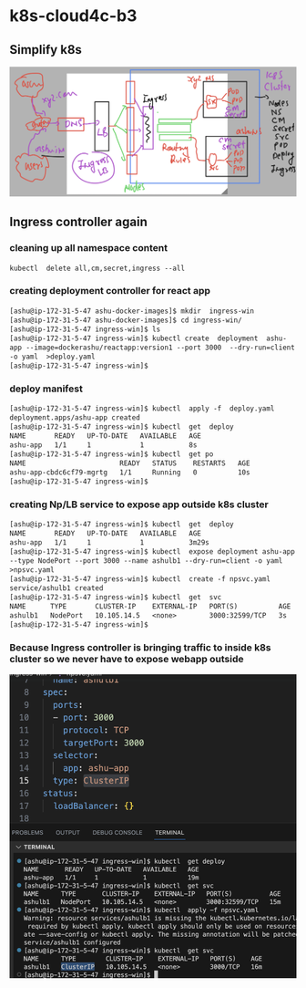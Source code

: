 # k8s-cloud4c-b3

## Simplify k8s 

<img src="k8sall.png">

## Ingress controller again 

### cleaning up all namespace content 

```
kubectl  delete all,cm,secret,ingress --all
```

### creating deployment controller for react app

```
[ashu@ip-172-31-5-47 ashu-docker-images]$ mkdir  ingress-win
[ashu@ip-172-31-5-47 ashu-docker-images]$ cd ingress-win/
[ashu@ip-172-31-5-47 ingress-win]$ ls
[ashu@ip-172-31-5-47 ingress-win]$ kubectl create  deployment  ashu-app --image=dockerashu/reactapp:version1 --port 3000  --dry-run=client -o yaml  >deploy.yaml 
[ashu@ip-172-31-5-47 ingress-win]$ 

```

### deploy manifest

```
[ashu@ip-172-31-5-47 ingress-win]$ kubectl  apply -f  deploy.yaml 
deployment.apps/ashu-app created
[ashu@ip-172-31-5-47 ingress-win]$ kubectl  get  deploy
NAME       READY   UP-TO-DATE   AVAILABLE   AGE
ashu-app   1/1     1            1           8s
[ashu@ip-172-31-5-47 ingress-win]$ kubectl  get po
NAME                       READY   STATUS    RESTARTS   AGE
ashu-app-cbdc6cf79-mgrtg   1/1     Running   0          10s
[ashu@ip-172-31-5-47 ingress-win]$ 
```

### creating Np/LB service to expose app outside k8s cluster

```
[ashu@ip-172-31-5-47 ingress-win]$ kubectl  get  deploy
NAME       READY   UP-TO-DATE   AVAILABLE   AGE
ashu-app   1/1     1            1           3m29s
[ashu@ip-172-31-5-47 ingress-win]$ kubectl  expose deployment ashu-app --type NodePort --port 3000 --name ashulb1 --dry-run=client -o yaml >npsvc.yaml 
[ashu@ip-172-31-5-47 ingress-win]$ kubectl  create -f npsvc.yaml 
service/ashulb1 created
[ashu@ip-172-31-5-47 ingress-win]$ kubectl  get  svc
NAME      TYPE       CLUSTER-IP    EXTERNAL-IP   PORT(S)          AGE
ashulb1   NodePort   10.105.14.5   <none>        3000:32599/TCP   3s
[ashu@ip-172-31-5-47 ingress-win]$ 
```

### Because Ingress controller is bringing traffic to inside k8s cluster so we never have to expose webapp outside 

<img src="cls.png">

